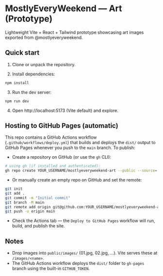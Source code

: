 # MostlyEveryWeekend — Art (Prototype)

Lightweight Vite + React + Tailwind prototype showcasing art images exported from @mostlyeveryweekend.

## Quick start

1. Clone or unpack the repository.

2. Install dependencies:

```bash
npm install
```

3. Run the dev server:

```bash
npm run dev
```

4. Open http://localhost:5173 (Vite default) and explore.

## Hosting to GitHub Pages (automatic)

This repo contains a GitHub Actions workflow (`.github/workflows/deploy.yml`) that builds and deploys the `dist/` output to GitHub Pages whenever you push to the `main` branch. To publish:

- Create a repository on GitHub (or use the `gh` CLI):

```bash
# using gh (if installed and authenticated):
gh repo create YOUR_USERNAME/mostlyeveryweekend-art --public --source=. --remote=origin --push
```

- Or manually create an empty repo on GitHub and set the remote:

```bash
git init
git add .
git commit -m "Initial commit"
git branch -M main
git remote add origin git@github.com:YOUR_USERNAME/mostlyeveryweekend-art.git
git push -u origin main
```

- Check the Actions tab — the `Deploy to GitHub Pages` workflow will run, build, and publish the site.

## Notes

- Drop images into `public/images/` (01.jpg, 02.jpg, ...). Vite serves these at `/images/<name>`.
- The GitHub Actions workflow deploys the `dist/` folder to `gh-pages` branch using the built-in `GITHUB_TOKEN`.
